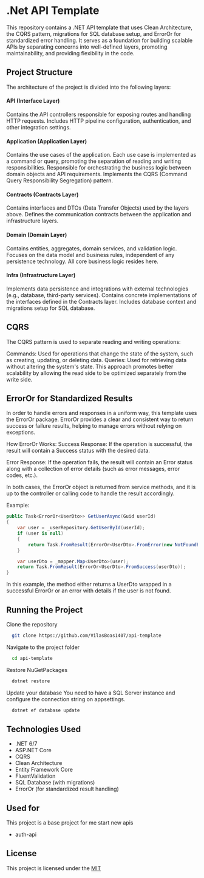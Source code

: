 
# .Net API Template

This repository contains a .NET API template that uses Clean Architecture, the CQRS pattern, migrations for SQL database setup, and ErrorOr for standardized error handling. It serves as a foundation for building scalable APIs by separating concerns into well-defined layers, promoting maintainability, and providing flexibility in the code.
## Project Structure

The architecture of the project is divided into the following layers:

#### API (Interface Layer)
Contains the API controllers responsible for exposing routes and handling HTTP requests.
Includes HTTP pipeline configuration, authentication, and other integration settings.
#### Application (Application Layer)
Contains the use cases of the application.
Each use case is implemented as a command or query, promoting the separation of reading and writing responsibilities.
Responsible for orchestrating the business logic between domain objects and API requirements.
Implements the CQRS (Command Query Responsibility Segregation) pattern.
#### Contracts (Contracts Layer)
Contains interfaces and DTOs (Data Transfer Objects) used by the layers above.
Defines the communication contracts between the application and infrastructure layers.
#### Domain (Domain Layer)
Contains entities, aggregates, domain services, and validation logic.
Focuses on the data model and business rules, independent of any persistence technology.
All core business logic resides here.
#### Infra (Infrastructure Layer)
Implements data persistence and integrations with external technologies (e.g., database, third-party services).
Contains concrete implementations of the interfaces defined in the Contracts layer.
Includes database context and migrations setup for SQL database.


## CQRS
The CQRS pattern is used to separate reading and writing operations:

Commands: Used for operations that change the state of the system, such as creating, updating, or deleting data.
Queries: Used for retrieving data without altering the system's state.
This approach promotes better scalability by allowing the read side to be optimized separately from the write side.

## ErrorOr for Standardized Results
In order to handle errors and responses in a uniform way, this template uses the ErrorOr package. ErrorOr provides a clear and consistent way to return success or failure results, helping to manage errors without relying on exceptions.

How ErrorOr Works:
Success Response: If the operation is successful, the result will contain a Success status with the desired data.

Error Response: If the operation fails, the result will contain an Error status along with a collection of error details (such as error messages, error codes, etc.).

In both cases, the ErrorOr object is returned from service methods, and it is up to the controller or calling code to handle the result accordingly.

Example:

``` C#
public Task<ErrorOr<UserDto>> GetUserAsync(Guid userId)
{
    var user = _userRepository.GetUserById(userId);
    if (user is null)
    {
        return Task.FromResult(ErrorOr<UserDto>.FromError(new NotFoundError("User not found")));
    }

    var userDto = _mapper.Map<UserDto>(user);
    return Task.FromResult(ErrorOr<UserDto>.FromSuccess(userDto));
}
```

In this example, the method either returns a UserDto wrapped in a successful ErrorOr or an error with details if the user is not found.
## Running the Project

Clone the repository

```bash
  git clone https://github.com/VilasBoas1407/api-template
```

Navigate to the project folder

```bash
  cd api-template
```

Restore NuGetPackages

```bash
  dotnet restore
```

Update your database
You need to have a SQL Server instance and configure the connection string on appsettings.


```bash
  dotnet ef database update
```


## Technologies Used
- .NET 6/7
- ASP.NET Core
- CQRS
- Clean Architecture
- Entity Framework Core
- FluentValidation
- SQL Database (with migrations)
- ErrorOr (for standardized result handling)
## Used for

This project is a base project for me start new apis

- auth-api 

## License
This project is licensed under the 
[MIT](https://choosealicense.com/licenses/mit/)


